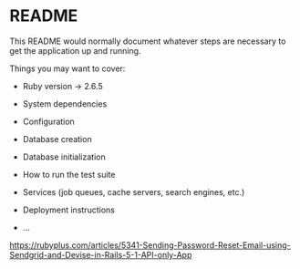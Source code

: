 # README

This README would normally document whatever steps are necessary to get the
application up and running.

Things you may want to cover:

* Ruby version -> 2.6.5

* System dependencies

* Configuration

* Database creation

* Database initialization

* How to run the test suite

* Services (job queues, cache servers, search engines, etc.)

* Deployment instructions

* ...

https://rubyplus.com/articles/5341-Sending-Password-Reset-Email-using-Sendgrid-and-Devise-in-Rails-5-1-API-only-App
